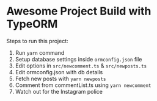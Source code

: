 # Awesome Project Build with TypeORM

Steps to run this project:

1. Run `yarn` command
2. Setup database settings inside `ormconfig.json` file
3. Edit options in `src/newcomment.ts` & `src/newposts.ts`
4. Edit ormconfig.json with db details
5. Fetch new posts with `yarn newposts`
6. Comment from commentList.ts using `yarn newcomment`
7. Watch out for the Instagram police
